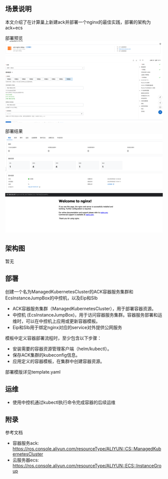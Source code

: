 ## 场景说明
本文介绍了在计算巢上新建ack并部署一个nginx的最佳实践，部署的架构为ack+ecs

部署预览
![deploy.png](deploy.png)

部署结果
![result_1.png](result_1.png)
![result_2.png](result_2.png)
## 架构图

暂无

## 部署

创建一个名为ManagedKubernetesCluster的ACK容器服务集群和EcsInstanceJumpBox的中控机，以及Eip和Slb
  * ACK容器服务集群（ManagedKubernetesCluster），用于部署容器资源。 
  * 中控机 (EcsInstanceJumpBox)，用于访问容器服务集群。容器服务部署和运维时，可以在中控机上应用或更新容器模板。
  * Eip和Slb用于绑定nginx对应的service对外提供公网服务 

模板中定义容器部署流程时，至少包含以下步骤：
  * 安装需要的容器资源管理客户端（helm/kubectl）。
  * 保存ACK集群的kubeconfig信息。
  * 应用定义的容器模板，在集群中创建容器资源。 

部署模版详见template.yaml


## 运维
* 使用中控机通过kubectl执行命令完成容器的后续运维

## 附录
参考文档
* 容器服务ack: https://ros.console.aliyun.com/resourceType/ALIYUN::CS::ManagedKubernetesCluster
* 云服务器ecs: https://ros.console.aliyun.com/resourceType/ALIYUN::ECS::InstanceGroup
